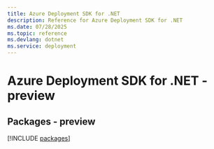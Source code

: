 ```yaml
---
title: Azure Deployment SDK for .NET
description: Reference for Azure Deployment SDK for .NET
ms.date: 07/28/2025
ms.topic: reference
ms.devlang: dotnet
ms.service: deployment
---
```

# Azure Deployment SDK for .NET - preview
## Packages - preview
[!INCLUDE [packages](deployment-index.md)]